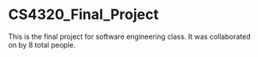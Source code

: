 # CS4320_Final_Project
This is the final project for software engineering class. It was collaborated on by 8 total people.
